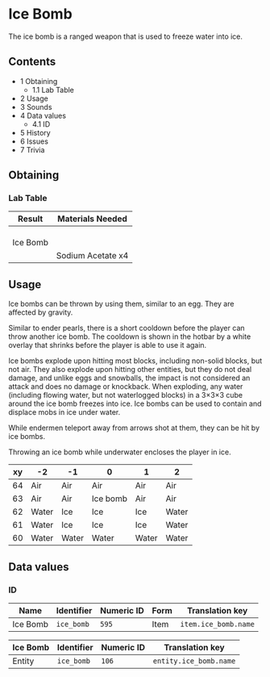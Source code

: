 # Ice Bomb
The ice bomb is a ranged weapon that is used to freeze water into ice.

## Contents
- 1 Obtaining
	- 1.1 Lab Table
- 2 Usage
- 3 Sounds
- 4 Data values
	- 4.1 ID
- 5 History
- 6 Issues
- 7 Trivia

## Obtaining
### Lab Table
| Result        | Materials Needed  |
|---------------|-------------------|
| <br/>Ice Bomb |                   |
|               | Sodium Acetate x4 |

## Usage
Ice bombs can be thrown by using them, similar to an egg. They are affected by gravity.

Similar to ender pearls, there is a short cooldown before the player can throw another ice bomb. The cooldown is shown in the hotbar by a white overlay that shrinks before the player is able to use it again.

Ice bombs explode upon hitting most blocks, including non-solid blocks, but not air. They also explode upon hitting other entities, but they do not deal damage, and unlike eggs and snowballs, the impact is not considered an attack and does no damage or knockback. When exploding, any water (including flowing water, but not waterlogged blocks) in a 3×3×3 cube around the ice bomb freezes into ice. Ice bombs can be used to contain and displace mobs in ice under water.

While endermen teleport away from arrows shot at them, they can be hit by ice bombs. 

Throwing an ice bomb while underwater encloses the player in ice.

| xy | -2    | -1    | 0        | 1     | 2     |
|----|-------|-------|----------|-------|-------|
| 64 | Air   | Air   | Air      | Air   | Air   |
| 63 | Air   | Air   | Ice bomb | Air   | Air   |
| 62 | Water | Ice   | Ice      | Ice   | Water |
| 61 | Water | Ice   | Ice      | Ice   | Water |
| 60 | Water | Water | Water    | Water | Water |

## Data values
### ID
| Name     | Identifier | Numeric ID | Form | Translation key      |
|----------|------------|------------|------|----------------------|
| Ice Bomb | `ice_bomb` | `595`      | Item | `item.ice_bomb.name` |

| Ice Bomb | Identifier | Numeric ID | Translation key        |
|----------|------------|------------|------------------------|
| Entity   | `ice_bomb` | `106`      | `entity.ice_bomb.name` |

